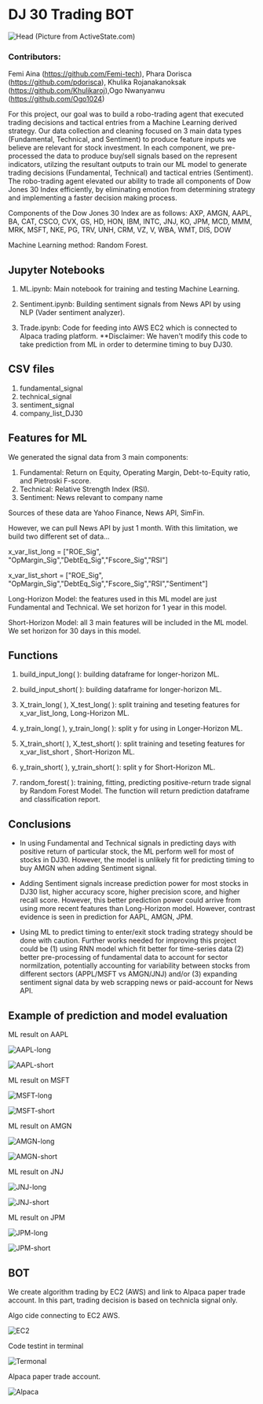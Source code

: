 # DJ 30 Trading BOT

![Head](Images/Head.PNG)
(Picture from ActiveState.com)

### Contributors: 
 Femi Aina (https://github.com/Femi-tech), Phara Dorisca (https://github.com/pdorisca), Khulika Rojanakanoksak (https://github.com/Khulikaroj),Ogo Nwanyanwu (https://github.com/Ogo1024)

For this project, our goal was to build a robo-trading agent that executed trading decisions and tactical entries from a Machine Learning derived strategy. Our data collection and cleaning focused on 3 main data types (Fundamental, Technical, and Sentiment) to produce feature inputs we believe are relevant for stock investment. In each component, we pre-processed the data to produce buy/sell signals based on the represent indicators, utilzing the resultant outputs to train our ML model to generate trading decisions (Fundamental, Technical) and tactical entries (Sentiment). The robo-trading agent elevated our ability to trade all components of Dow Jones 30 Index efficiently, by eliminating emotion from determining strategy and implementing a faster decision making process. 

Components of the Dow Jones 30 Index are as follows: AXP, AMGN, AAPL, BA, CAT, CSCO, CVX, GS, HD, HON, IBM, INTC, JNJ, KO, JPM, MCD, MMM, MRK, MSFT, NKE, PG, TRV, UNH, CRM, VZ, V, WBA, WMT, DIS, DOW

Machine Learning method: Random Forest. 

## Jupyter Notebooks

1. ML.ipynb: Main notebook for training and testing Machine Learning.

2. Sentiment.ipynb: Building sentiment signals from News API by using NLP (Vader sentiment analyzer).

3. Trade.ipynb: Code for feeding into AWS EC2 which is connected to Alpaca trading platform. **Disclaimer: We haven't modify this code to take prediction from ML in order to determine timing to buy DJ30. 

## CSV files

1. fundamental_signal
2. technical_signal
3. sentiment_signal
4. company_list_DJ30

## Features for ML

We generated the signal data from 3 main components:
1. Fundamental: Return on Equity, Operating Margin, Debt-to-Equity ratio, and Pietroski F-score.
2. Technical: Relative Strength Index (RSI).
3. Sentiment: News relevant to company name

Sources of these data are Yahoo Finance, News API, SimFin.

However, we can pull News API by just 1 month. With this limitation, we build two different set of data...

x_var_list_long = ["ROE_Sig", "OpMargin_Sig","DebtEq_Sig","Fscore_Sig","RSI"]

x_var_list_short = ["ROE_Sig", "OpMargin_Sig","DebtEq_Sig","Fscore_Sig","RSI","Sentiment"]

Long-Horizon Model: the features used in this ML model are just Fundamental and Technical. We set horizon for 1 year in this model.

Short-Horizon Model:  all 3 main features will be included in the ML model. We set horizon for 30 days in this model.

## Functions

1. build_input_long( ): building dataframe for longer-horizon ML.

2. build_input_short( ): building dataframe for longer-horizon ML.

3. X_train_long( ), X_test_long( ): split training and teseting features for x_var_list_long, Long-Horizon ML.

4. y_train_long( ), y_train_long( ): split y for using in Longer-Horizon ML.

5. X_train_short( ), X_test_short( ): split training and teseting features for x_var_list_short , Short-Horizon ML.

6. y_train_short( ), y_train_short( ): split y for  Short-Horizon ML.

7. random_forest( ): training, fitting, predicting positive-return trade signal by Random Forest Model. The function will return prediction dataframe and classification report.

## Conclusions

* In using Fundamental and Technical signals in predicting days with positive return of particular stock, the ML perform well for most of stocks in DJ30. However, the model is unlikely fit for predicting timing to buy AMGN when adding Sentiment signal.

* Adding Sentiment signals increase prediction power for most stocks in DJ30 list, higher accuracy score, higher precision score, and higher recall score. However, this better prediction power could arrive from using more recent features than Long-Horizon model. However, contrast evidence is seen in prediction for AAPL, AMGN, JPM.

* Using ML to predict timing to enter/exit stock trading strategy should be done with caution. Further works needed for improving this project could be (1) using RNN model which fit better for time-series data (2) better pre-processing of fundamental data to account for sector normilzation, potentially accounting for variability between stocks from different sectors (APPL/MSFT vs AMGN/JNJ) and/or (3) expanding sentiment signal data by web scrapping news or paid-account for News API. 

## Example of prediction and model evaluation

ML result on AAPL

![AAPL-long](Images/AAPL-long.PNG)

![AAPL-short](Images/AAPL-short.PNG)

ML result on MSFT

![MSFT-long](Images/MSFT-long.PNG)

![MSFT-short](Images/MSFT-short.PNG)

ML result on AMGN

![AMGN-long](Images/AMGN-long.PNG)

![AMGN-short](Images/AMGN-short.PNG)

ML result on JNJ

![JNJ-long](Images/JNJ-long.PNG)

![JNJ-short](Images/JNJ-short.PNG)

ML result on JPM

![JPM-long](Images/JPM-long.PNG)

![JPM-short](Images/JPM-short.PNG)

## BOT

We create algorithm trading by EC2 (AWS) and link to Alpaca paper trade account. In this part, trading decision is based on technicla signal only.

Algo cide connecting to EC2 AWS.

![EC2](Images/Algo-code-connection-to-EC2.png)

Code testint in terminal

![Termonal](Images/Terminal-test.png)

Alpaca paper trade account.

![Alpaca](Images/Alpaca-Trade-Paper-Account-order-placed-test.png)


